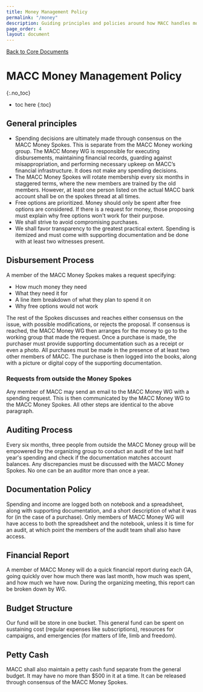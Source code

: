 ```yaml
---
title: Money Management Policy
permalink: "/money"
description: Guiding principles and policies around how MACC handles money.
page_order: 4
layout: document
---
```


[Back to Core Documents](/docs)

# MACC Money Management Policy
{:.no_toc}

* toc here
{:toc}

## General principles

- Spending decisions are ultimately made through consensus on the MACC Money Spokes. This is separate from the MACC Money working group. The MACC Money WG is responsible for executing disbursements, maintaining financial records, guarding against misappropriation, and performing necessary upkeep on MACC’s financial infrastructure. It does not make any spending decisions.
- The MACC Money Spokes will rotate membership every six months in staggered terms, where the new members are trained by the old members. However, at least one person listed on the actual MACC bank account shall be on the spokes thread at all times.
- Free options are prioritized. Money should only be spent after free options are considered. If there is a request for money, those proposing must explain why free options won't work for their purpose.
- We shall strive to avoid compromising purchases.
- We shall favor transparency to the greatest practical extent. Spending is itemized and must come with supporting documentation and be done with at least two witnesses present.


## Disbursement Process

A member of the MACC Money Spokes makes a request specifying:

* How much money they need
* What they need it for
* A line item breakdown of what they plan to spend it on
* Why free options would not work

The rest of the Spokes discusses and reaches either consensus on the issue, with possible modifications, or rejects the proposal. If consensus is reached, the MACC Money WG then arranges for the money to go to the working group that made the request. Once a purchase is made, the purchaser must provide supporting documentation such as a receipt or even a photo. All purchases must be made in the presence of at least two other members of MACC. The purchase is then logged into the books, along with a picture or digital copy of the supporting documentation.

### Requests from outside the Money Spokes

Any member of MACC may send an email to the MACC Money WG with a spending request. This is then communicated by the MACC Money WG to the MACC Money Spokes. All other steps are identical to the above paragraph.

## Auditing Process

Every six months, three people from outside the MACC Money group will be empowered by the organizing group to conduct an audit of the last half year's spending and check if the documentation matches account balances. Any discrepancies must be discussed with the MACC Money Spokes. No one can be an auditor more than once a year.

## Documentation Policy

Spending and income are logged both on notebook and a spreadsheet, along with supporting documentation, and a short description of what it was for (in the case of a purchase). Only members of MACC Money WG will have access to both the spreadsheet and the notebook, unless it is time for an audit, at which point the members of the audit team shall also have access.

## Financial Report

A member of MACC Money will do a quick financial report during each GA, going quickly over how much there was last month, how much was spent, and how much we have now. During the organizing meeting, this report can be broken down by WG.

## Budget Structure

Our fund will be store in one bucket. This general fund can be spent on sustaining cost (regular expenses like subscriptions), resources for campaigns, and emergencies (for matters of life, limb and freedom).

## Petty Cash

MACC shall also maintain a petty cash fund separate from the general budget. It may have no more than $500 in it at a time. It can be released through consensus of the MACC Money Spokes.
